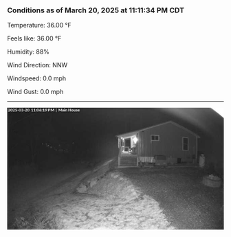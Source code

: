 ### Conditions as of March 20, 2025 at 11:11:34 PM CDT 

Temperature: 36.00 &deg;F

Feels like: 36.00 &deg;F

Humidity: 88%

Wind Direction: NNW

Windspeed: 0.0 mph

Wind Gust: 0.0 mph

---

<img src="./images/latest.jpeg"/>

